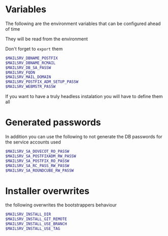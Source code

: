 # Variables

The following are the environment variables that can be configured ahead of time

They will be read from the environment

Don't forget to `export` them

```sh
$MAILSRV_DBNAME_POSTFIX
$MAILSRV_DBNAME_RCMAIL
$MAILSRV_DB_SA_PASSW
$MAILSRV_FQDN
$MAILSRV_MAIL_DOMAIN
$MAILSRV_POSTFIX_ADM_SETUP_PASSW
$MAILSRV_WEBMSTR_PASSW
```

If you want to have a truly headless instalation you will have to define them all

# Generated passwords

In addition you can use the following to not generate the DB passwords for the
service accounts used

```sh
$MAILSRV_SA_DOVECOT_RO_PASSW
$MAILSRV_SA_POSTFIXADM_RW_PASSW
$MAILSRV_SA_POSTFIX_RO_PASSW
$MAILSRV_SA_RC_PASS_RW_PASSW
$MAILSRV_SA_ROUNDCUBE_RW_PASSW
```

# Installer overwrites

the following overwrites the bootstrappers behaviour

```sh
$MAILSRV_INSTALL_DIR
$MAILSRV_INSTALL_GIT_REMOTE
$MAILSRV_INSTALL_USE_BRANCH
$MAILSRV_INSTALL_USE_TAG
```

